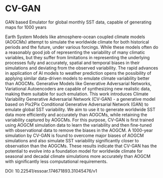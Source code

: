 # CV-GAN
GAN based Emulator for global monthly SST data, capable of generating maps for 1000 years

Earth System Models like atmosphere-ocean coupled climate models (AOGCMs) attempt to simulate the worldwide climate for
both historical periods and the future, under various forcings. While these models often do a reasonably good job of representing
the variability of many climatic variables, but they suffer from limitations in representing the underlying processes fully and
accurately, spatial and temporal biases in their simulations and deviating from the observed variability. The rapid advances in
application of AI models to weather prediction opens the possibility of applying similar data-driven models to emulate climate
variability better than AOGCMs. Generative Models like Generative Adversarial Networks, Variational Autoencoders are
capable of synthesizing new realistic data, making them suitable for such emulation. This work introduces Climate Variability
Generative Adversarial Network (CV-GAN) - a generative model based on Pix2Pix Conditional Generative Adversarial Network
(GAN) to emulate global SST variability. We aim to use it to generate worldwide SST data more efficiently and accurately than
AOGCMs, while retaining the variability captured by AOGCMs. For this purpose, CV-GAN is first trained using AOGCM
simulation data to learn the variability and then fine-tuned with observational data to remove the biases in the AOGCM. A
1000-year simulation by CV-GAN is found to overcome major biases of AOGCM simulations and also simulate SST variability
significantly closer to observation than the AOGCMs. These results indicate that CV-GAN has the potential to evolve into
a foundation model for worldwide climate for seasonal and decadal climate simulations more accurately than AOGCM with
significantly less computational requirements.

DOI: 10.22541/essoar.174671893.31045476/v1



